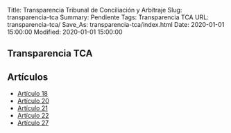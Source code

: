 Title: Transparencia Tribunal de Conciliación y Arbitraje
Slug: transparencia-tca
Summary: Pendiente
Tags: Transparencia TCA
URL: transparencia-tca/
Save_As: transparencia-tca/index.html
Date: 2020-01-01 15:00:00
Modified: 2020-01-01 15:00:00



## Transparencia TCA



## Artículos


* [Artículo 18](articulo-18/)
* [Artículo 20](articulo-20/)
* [Artículo 21](articulo-21/)
* [Artículo 22](articulo-22/)
* [Artículo 27](articulo-27/)


